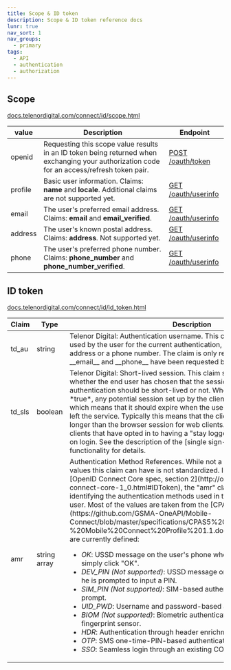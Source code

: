 ```yaml
---
title: Scope & ID token
description: Scope & ID token reference docs
lunr: true
nav_sort: 1
nav_groups:
  - primary
tags:
  - API
  - authentication
  - authorization
---
```


## Scope

[docs.telenordigital.com/connect/id/scope.html](http://docs.telenordigital.com/connect/id/scope.html)

value | Description | Endpoint
 ---------- | ----------- | -------
openid      | Requesting this scope value results in an ID token being returned when exchanging your authorization code for an access/refresh token pair. | [POST /oauth/token](/apis/connect/id/authentication.html#authorization-server-token-post)
profile     | Basic user information. Claims: __name__ and __locale__. Additional claims are not supported yet. | [GET /oauth/userinfo](/apis/connect/id/authentication.html#authorization-server-user-information)
email       | The user's preferred email address. Claims: __email__ and __email_verified__. | [GET /oauth/userinfo](/apis/connect/id/authentication.html#authorization-server-user-information)
address     | The user's known postal address. Claims: __address__. Not supported yet. | [GET /oauth/userinfo](/apis/connect/id/authentication.html#authorization-server-user-information)
phone       | The user's preferred phone number. Claims: __phone_number__ and __phone_number_verified__. | [GET /oauth/userinfo](/apis/connect/id/authentication.html#authorization-server-user-information)

## ID token

[docs.telenordigital.com/connect/id/id_token.html](http://docs.telenordigital.com/connect/id/id_token.html)

<table class="table">
    <thead>
    <tr>
        <th>Claim</th><th>Type</th><th>Description</th>
    </tr>
    </thead>
    <tbody>
    <tr>
        <td>td_au</td>
        <td>string</td>
        <td>
            Telenor Digital: Authentication username.
            This claim contains the username used by the user for the current authentication,
            and may either be an email address or a phone number.
            The claim is only returned if both scope values __email__ and __phone__ have been
            requested by the client.
        </td>
    </tr>
    <tr>
        <td>td_sls</td>
        <td>boolean</td>
        <td>
            Telenor Digital: Short-lived session.
            This claim signals back to the client whether the end user has chosen that
            the session related to the authentication should be short-lived or not.
            When this claim value is *true*, any potential session set up by the client must be
            short-lived, which means that it should expire when the user can be considered
            to have left the service.
            Typically this means that the client session should not last longer than
            the browser session for web clients.
            This claim is relevant for clients that have opted in to having
            a "stay logged in" option for their users on login.
            See the description of the [single sign-on (SSO)](sso.html) functionality for details.
        </td>
    </tr>
    <tr>
        <td>amr</td>
        <td>string array</td>
        <td>
            Authentication Method References.
            While not a custom claim in itself, the values this claim can have is not standardized.
            In accordance with the
            [OpenID Connect Core spec, section 2](http://openid.net/specs/openid-connect-core-1_0.html#IDToken),
            the "amr" claim contains values identifying the authentication methods used in the
            authentication of the user. Most of the values are taken from the
            [CPAS5 Mobile Connect spec](https://github.com/GSMA-OneAPI/Mobile-Connect/blob/master/specifications/CPAS5%20OpenID%20Connect%20-%20Mobile%20Connect%20Profile%201.1.docx).
            The following values are currently defined:
            <ul>
                <li><em>OK</em>:
                    USSD message on the user's phone where he is prompted to simply click "OK".
                </li>
                <li><em>DEV_PIN (Not supported)</em>:
                    USSD message on the user's phone where he is prompted to input a PIN.
                </li>
                <li><em>SIM_PIN (Not supported)</em>:
                    SIM-based authentication with PIN code prompt.
                </li>
                <li><em>UID_PWD</em>:
                    Username and password-based authentication.
                </li>
                <li><em>BIOM (Not supported)</em>:
                    Biometric authentication, for instance using a fingerprint sensor.
                </li>
                <li><em>HDR</em>:
                    Authentication through header enrichment.
                </li>
                <li><em>OTP</em>:
                    SMS one-time-PIN-based authentication.
                </li>
                <li><em>SSO</em>:
                    Seamless login through an existing CONNECT session.
                </li>
            </ul>
        </td>
    </tr>
    </tbody>
</table>
